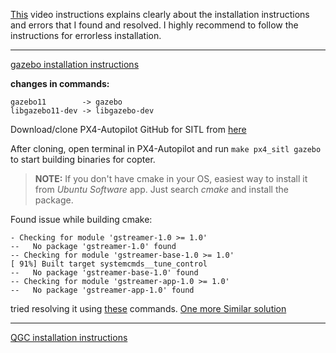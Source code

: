 [This](https://youtu.be/mKt4ZTaE2bk) video instructions explains clearly about the installation instructions and errors that I found and resolved. I highly recommend to follow the instructions for errorless installation.

---

[gazebo installation instructions](https://classic.gazebosim.org/tutorials?tut=install_ubuntu)

**changes in commands:** 

    gazebo11        -> gazebo
    libgazebo11-dev -> libgazebo-dev



Download/clone PX4-Autopilot GitHub for SITL from [here](https://github.com/PX4/PX4-Autopilot)

After cloning, open terminal in PX4-Autopilot and run ```make px4_sitl gazebo``` to start building binaries for copter.

> **NOTE:** If you don't have cmake in your OS, easiest way to install it from *Ubuntu Software* app. Just search *cmake* and install the package. 

Found issue while building cmake: 
```
- Checking for module 'gstreamer-1.0 >= 1.0'
--   No package 'gstreamer-1.0' found
-- Checking for module 'gstreamer-base-1.0 >= 1.0'
[ 91%] Built target systemcmds__tune_control
--   No package 'gstreamer-base-1.0' found
-- Checking for module 'gstreamer-app-1.0 >= 1.0'
--   No package 'gstreamer-app-1.0' found
```

tried resolving it using [these](https://askubuntu.com/questions/384059/error-compiling-a-package-configure-error-no-gstreamer-1-0-1-0-0) commands. [One more Similar solution](https://stackoverflow.com/questions/25558308/error-no-gstreamer-1-0-1-4-0-gstreamer-found)

---

[QGC installation instructions](https://docs.qgroundcontrol.com/master/en/getting_started/download_and_install.html)


